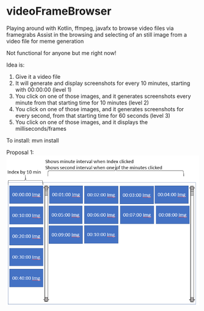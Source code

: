 # videoFrameBrowser
Playing around with Kotlin, ffmpeg, javafx to browse video files via framegrabs
Assist in the browsing and selecting of an still image from a video file for meme generation

Not functional for anyone but me right now!

Idea is:
  1. Give it a video file
  2. It will generate and display screenshots for every 10 minutes, starting with 00:00:00 (level 1)
  3. You click on one of those images, and it generates screenshots every minute from that starting time for 10 minutes (level 2)
  4. You click on one of those images, and it generates screenshots for every second, from that starting time for 60 seconds (level 3)
  5. You click on one of those images, and it displays the milliseconds/frames

To install: mvn install

Proposal 1:
![Proposal 1](readme/proposal1.png?raw=true)
